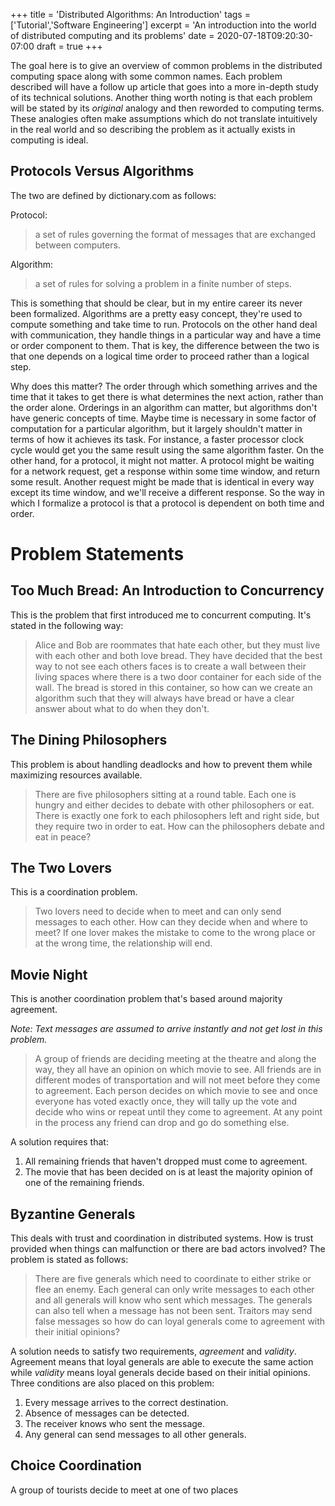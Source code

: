 +++
title = 'Distributed Algorithms: An Introduction'
tags = ['Tutorial','Software Engineering']
excerpt = 'An introduction into the world of distributed computing and its problems'
date = 2020-07-18T09:20:30-07:00
draft = true
+++

The goal here is to give an overview of common problems in the distributed computing space along with some common names.
Each problem described will have a follow up article that goes into a more in-depth study of its technical solutions.
Another thing worth noting is that each problem will be stated by its _original_ analogy and then reworded to computing terms.
These analogies often make assumptions which do not translate intuitively in the real world and so describing the problem as it actually exists in computing is ideal.

## Protocols Versus Algorithms
The two are defined by dictionary.com as follows:

Protocol: 
> a set of rules governing the format of messages that are exchanged between computers.

Algorithm: 
> a set of rules for solving a problem in a finite number of steps.

This is something that should be clear, but in my entire career its never been formalized.
Algorithms are a pretty easy concept, they're used to compute something and take time to run.
Protocols on the other hand deal with communication, they handle things in a particular way and have a time or order component to them.
That is key, the difference between the two is that one depends on a logical time order to proceed rather than a logical step.

Why does this matter?
The order through which something arrives and the time that it takes to get there is what determines the next action, rather than the order alone.
Orderings in an algorithm can matter, but algorithms don't have generic concepts of time.
Maybe time is necessary in some factor of computation for a particular algorithm, but it largely shouldn't matter in terms of how it achieves its task.
For instance, a faster processor clock cycle would get you the same result using the same algorithm faster.
On the other hand, for a protocol, it might not matter.
A protocol might be waiting for a network request, get a response within some time window, and return some result.
Another request might be made that is identical in every way except its time window, and we'll receive a different response.
So the way in which I formalize a protocol is that a protocol is dependent on both time and order.

# Problem Statements

## Too Much Bread: An Introduction to Concurrency

This is the problem that first introduced me to concurrent computing.
It's stated in the following way:

> Alice and Bob are roommates that hate each other, but they must live with each other and both love bread.
> They have decided that the best way to not see each others faces is to create a wall between their living spaces where there is a two door container for each side of the wall.
> The bread is stored in this container, so how can we create an algorithm such that they will always have bread or have a clear answer about what to do when they don't.

## The Dining Philosophers

This problem is about handling deadlocks and how to prevent them while maximizing resources available.

> There are five philosophers sitting at a round table.
> Each one is hungry and either decides to debate with other philosophers or eat.
> There is exactly one fork to each philosophers left and right side, but they require two in order to eat.
> How can the philosophers debate and eat in peace?

## The Two Lovers

This is a coordination problem.

> Two lovers need to decide when to meet and can only send messages to each other.
> How can they decide when and where to meet?
> If one lover makes the mistake to come to the wrong place or at the wrong time, the relationship will end.

## Movie Night

This is another coordination problem that's based around majority agreement.

_Note: Text messages are assumed to arrive instantly and not get lost in this problem._

> A group of friends are deciding meeting at the theatre and along the way, they all have an opinion on which movie to see.
> All friends are in different modes of transportation and will not meet before they come to agreement.
> Each person decides on which movie to see and once everyone has voted exactly once, they will tally up the vote and decide who wins or repeat until they come to agreement.
> At any point in the process any friend can drop and go do something else.

A solution requires that:

1. All remaining friends that haven't dropped must come to agreement.
2. The movie that has been decided on is at least the majority opinion of one of the remaining friends.

## Byzantine Generals

This deals with trust and coordination in distributed systems.
How is trust provided when things can malfunction or there are bad actors involved?
The problem is stated as follows:

> There are five generals which need to coordinate to either strike or flee an enemy.
> Each general can only write messages to each other and all generals will know who sent which messages.
> The generals can also tell when a message has not been sent.
> Traitors may send false messages so how do can loyal generals come to agreement with their initial opinions?

A solution needs to satisfy two requirements, _agreement_ and _validity_.
Agreement means that loyal generals are able to execute the same action while _validity_ means loyal generals decide based on their initial opinions.
Three conditions are also placed on this problem:

1. Every message arrives to the correct destination.
2. Absence of messages can be detected.
3. The receiver knows who sent the message.
4. Any general can send messages to all other generals.

## Choice Coordination

A group of tourists decide to meet at one of two places
